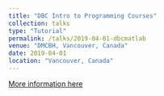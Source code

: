 ```yaml
---
title: "DBC Intro to Programming Courses"
collection: talks
type: "Tutorial"
permalink: /talks/2019-04-01-dbcmatlab
venue: "DMCBH, Vancouver, Canada"
date: 2019-04-01
location: "Vancouver, Canada"
---
```


[More information here](https://github.com/ubcbraincircuits/MATLABTutorials)
